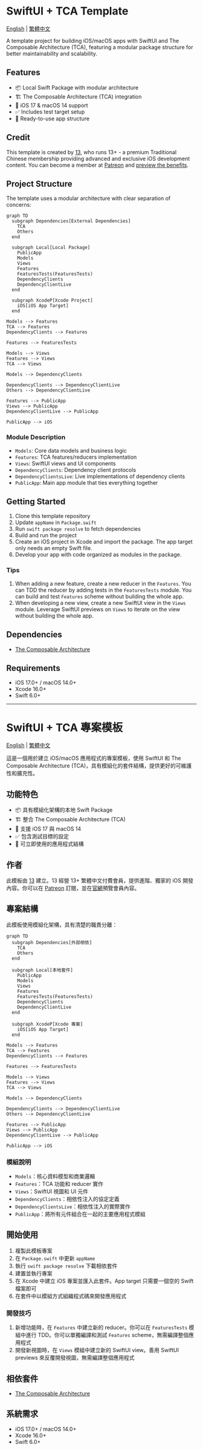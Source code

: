 # SwiftUI + TCA Template

[English](#swiftui--tca-template) | [繁體中文](#swiftui--tca-專案模板)

A template project for building iOS/macOS apps with SwiftUI and The Composable Architecture (TCA), featuring a modular package structure for better maintainability and scalability.

## Features

- 📦 Local Swift Package with modular architecture
- 🏗️ The Composable Architecture (TCA) integration
- 🎯 iOS 17 & macOS 14 support
- ✅ Includes test target setup
- 📱 Ready-to-use app structure

## Credit

This template is created by [13](https://github.com/ethanhuang13), who runs 13+ - a premium Traditional Chinese membership providing advanced and exclusive iOS development content. You can become a member at [Patreon](https://patreon.com/ethanhuang13) and [preview the benefits](https://ethanhuang13.plus).

## Project Structure

The template uses a modular architecture with clear separation of concerns:

```mermaid
graph TD
  subgraph Dependencies[External Dependencies]
    TCA
    Others
  end

  subgraph Local[Local Package]
    PublicApp
    Models
    Views
    Features
    FeaturesTests(FeaturesTests)
    DependencyClients
    DependencyClientLive
  end

  subgraph XcodeP[Xcode Project]
    iOS[iOS App Target]
  end

Models --> Features
TCA --> Features
DependencyClients --> Features

Features --> FeaturesTests

Models --> Views
Features --> Views
TCA --> Views

Models --> DependencyClients

DependencyClients --> DependencyClientLive
Others --> DependencyClientLive

Features --> PublicApp
Views --> PublicApp
DependencyClientLive --> PublicApp

PublicApp --> iOS
```

### Module Description

- `Models`: Core data models and business logic
- `Features`: TCA features/reducers implementation
- `Views`: SwiftUI views and UI components
- `DependencyClients`: Dependency client protocols
- `DependencyClientsLive`: Live implementations of dependency clients
- `PublicApp`: Main app module that ties everything together

## Getting Started

1. Clone this template repository
2. Update `appName` in `Package.swift`
3. Run `swift package resolve` to fetch dependencies
4. Build and run the project
5. Create an iOS project in Xcode and import the package. The app target only needs an empty Swift file.
6. Develop your app with code organized as modules in the package.

### Tips

1. When adding a new feature, create a new reducer in the `Features`. You can TDD the reducer by adding tests in the `FeaturesTests` module. You can build and test `Features` scheme without building the whole app.
2. When developing a new view, create a new SwiftUI view in the `Views` module. Leverage SwiftUI previews on `Views` to iterate on the view without building the whole app.

## Dependencies

- [The Composable Architecture](https://github.com/pointfreeco/swift-composable-architecture)

## Requirements

- iOS 17.0+ / macOS 14.0+
- Xcode 16.0+
- Swift 6.0+

---

# SwiftUI + TCA 專案模板

[English](#swiftui--tca-template) | [繁體中文](#swiftui--tca-專案模板)

這是一個用於建立 iOS/macOS 應用程式的專案模板，使用 SwiftUI 和 The Composable Architecture (TCA)，具有模組化的套件結構，提供更好的可維護性和擴充性。

## 功能特色

- 📦 具有模組化架構的本地 Swift Package
- 🏗️ 整合 The Composable Architecture (TCA)
- 🎯 支援 iOS 17 與 macOS 14
- ✅ 包含測試目標的設定
- 📱 可立即使用的應用程式結構

## 作者

此模板由 [13](https://github.com/ethanhuang13) 建立。13 經營 13+ 繁體中文付費會員，提供進階、獨家的 iOS 開發內容。你可以在 [Patreon](https://patreon.com/ethanhuang13) 訂閱，並在[官網](https://ethanhuang13.plus)預覽會員內容。

## 專案結構

此模板使用模組化架構，具有清楚的職責分離：

```mermaid
graph TD
  subgraph Dependencies[外部相依]
    TCA
    Others
  end

  subgraph Local[本地套件]
    PublicApp
    Models
    Views
    Features
    FeaturesTests(FeaturesTests)
    DependencyClients
    DependencyClientLive
  end

  subgraph XcodeP[Xcode 專案]
    iOS[iOS App Target]
  end

Models --> Features
TCA --> Features
DependencyClients --> Features

Features --> FeaturesTests

Models --> Views
Features --> Views
TCA --> Views

Models --> DependencyClients

DependencyClients --> DependencyClientLive
Others --> DependencyClientLive

Features --> PublicApp
Views --> PublicApp
DependencyClientLive --> PublicApp

PublicApp --> iOS
```

### 模組說明

- `Models`：核心資料模型和商業邏輯
- `Features`：TCA 功能和 reducer 實作
- `Views`：SwiftUI 視圖和 UI 元件
- `DependencyClients`：相依性注入的協定定義
- `DependencyClientsLive`：相依性注入的實際實作
- `PublicApp`：將所有元件組合在一起的主要應用程式模組

## 開始使用

1. 複製此模板專案
2. 在 `Package.swift` 中更新 `appName`
3. 執行 `swift package resolve` 下載相依套件
4. 建置並執行專案
5. 在 Xcode 中建立 iOS 專案並匯入此套件。App target 只需要一個空的 Swift 檔案即可
6. 在套件中以模組方式組織程式碼來開發應用程式

### 開發技巧

1. 新增功能時，在 `Features` 中建立新的 reducer。你可以在 `FeaturesTests` 模組中進行 TDD。你可以單獨編譯和測試 `Features` scheme，無需編譯整個應用程式
2. 開發新視圖時，在 `Views` 模組中建立新的 SwiftUI view。善用 SwiftUI previews 來反覆開發視圖，無需編譯整個應用程式

## 相依套件

- [The Composable Architecture](https://github.com/pointfreeco/swift-composable-architecture)

## 系統需求

- iOS 17.0+ / macOS 14.0+
- Xcode 16.0+
- Swift 6.0+
